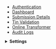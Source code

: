 - [Authentication](_authentication.md)
- [Dashboard](_dashboard.md)
- [Submission Details](_submission_details.md)
- [Tin Validation](_tin_validation.md)
- [Online Transformer](_online_transformer.md)
- [Audit Logs](_audit_logs.md)
<details>
    <summary> <b> Settings</b> </summary>

    - [Profile](_settings_profile.md)
    - [Security](_settings_security.md)
    - [Notifications](_settings_notifications.md)

</details>